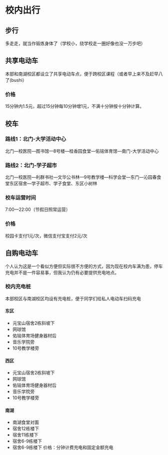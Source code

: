 # 校内出行
## 步行
多走走，就当作锻炼身体了（学校小，绕学校走一圈好像也没一万步吧）

## 共享电动车
本部和南湖校区都设立了共享电动车点，便于跨校区课程（或者早上来不及赶早八了(bushi）
### 价格
15分钟内1.5元，超过15分钟每10分钟增1元，不满十分钟按十分钟计算。

## 校车
### 路线1：北门-大学活动中心
北门—校医院—图书馆—8号楼—桂香园食堂—佑铭体育馆—南门-大学活动中心
### 路线2：北门-学子超市
北门—校医院—利群书社—文华公书林—9号教学楼—科学会堂—东门—沁园春食堂东区宿舍—学子超市、学子食堂、东区小树林
### 校车运营时间
7:00—22:00（节假日照常运营）
### 价格
校园卡支付1元/次，微信支付宝支付2元/次

## 自购电动车
个人认为这是一个看似方便但实际很不方便的方式，因为现在校内车满为患，停车充电并不是一件容易事，但我认为仍有必要提供充电地点。

### 校内充电桩
本部校区与南湖校区均设有充电桩，便于同学们给私人电动车扫码充电

#### 东区
- 元宝山宿舍2栋斜坡下
- 网球馆 
- 佑铭体育场健身器材后
- 音乐学院旁
- 10号教学楼旁

#### 西区
- 元宝山宿舍2栋斜坡下
- 网球馆 
- 佑铭体育场健身器材后
- 音乐学院旁
- 10号教学楼旁

#### 南湖
- 南湖食堂对面
- 宿舍12栋楼下
- 宿舍11栋楼下
- 宿舍6-9栋楼下
- 宿舍6-9栋楼下
价格：分钟计费充电和固定金额充电